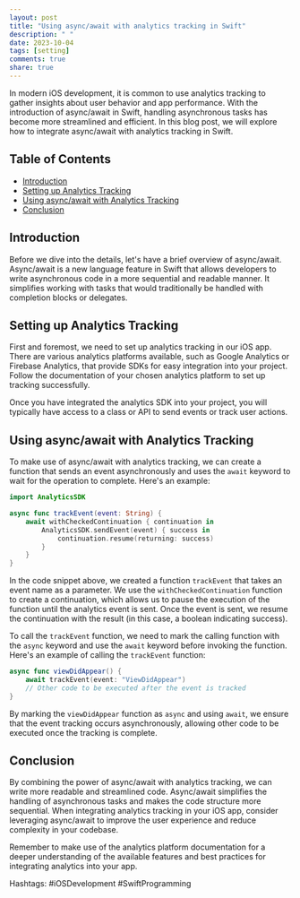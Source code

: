 ```yaml
---
layout: post
title: "Using async/await with analytics tracking in Swift"
description: " "
date: 2023-10-04
tags: [setting]
comments: true
share: true
---
```


In modern iOS development, it is common to use analytics tracking to gather insights about user behavior and app performance. With the introduction of async/await in Swift, handling asynchronous tasks has become more streamlined and efficient. In this blog post, we will explore how to integrate async/await with analytics tracking in Swift.

## Table of Contents

- [Introduction](#introduction)
- [Setting up Analytics Tracking](#setting-up-analytics-tracking)
- [Using async/await with Analytics Tracking](#using-async-await-with-analytics-tracking)
- [Conclusion](#conclusion)

## Introduction

Before we dive into the details, let's have a brief overview of async/await. Async/await is a new language feature in Swift that allows developers to write asynchronous code in a more sequential and readable manner. It simplifies working with tasks that would traditionally be handled with completion blocks or delegates.

## Setting up Analytics Tracking

First and foremost, we need to set up analytics tracking in our iOS app. There are various analytics platforms available, such as Google Analytics or Firebase Analytics, that provide SDKs for easy integration into your project. Follow the documentation of your chosen analytics platform to set up tracking successfully.

Once you have integrated the analytics SDK into your project, you will typically have access to a class or API to send events or track user actions.

## Using async/await with Analytics Tracking

To make use of async/await with analytics tracking, we can create a function that sends an event asynchronously and uses the `await` keyword to wait for the operation to complete. Here's an example:

```swift
import AnalyticsSDK

async func trackEvent(event: String) {
    await withCheckedContinuation { continuation in
        AnalyticsSDK.sendEvent(event) { success in
            continuation.resume(returning: success)
        }
    }
}
```

In the code snippet above, we created a function `trackEvent` that takes an event name as a parameter. We use the `withCheckedContinuation` function to create a continuation, which allows us to pause the execution of the function until the analytics event is sent. Once the event is sent, we resume the continuation with the result (in this case, a boolean indicating success).

To call the `trackEvent` function, we need to mark the calling function with the `async` keyword and use the `await` keyword before invoking the function. Here's an example of calling the `trackEvent` function:

```swift
async func viewDidAppear() {
    await trackEvent(event: "ViewDidAppear")
    // Other code to be executed after the event is tracked
}
```

By marking the `viewDidAppear` function as `async` and using `await`, we ensure that the event tracking occurs asynchronously, allowing other code to be executed once the tracking is complete.

## Conclusion

By combining the power of async/await with analytics tracking, we can write more readable and streamlined code. Async/await simplifies the handling of asynchronous tasks and makes the code structure more sequential. When integrating analytics tracking in your iOS app, consider leveraging async/await to improve the user experience and reduce complexity in your codebase.

Remember to make use of the analytics platform documentation for a deeper understanding of the available features and best practices for integrating analytics into your app.

Hashtags: #iOSDevelopment #SwiftProgramming